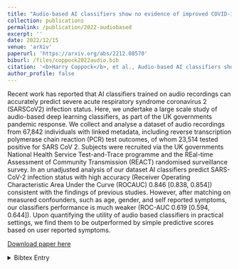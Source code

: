 ```yaml
---
title: "Audio-based AI classifiers show no evidence of improved COVID-19 screening over simple symptoms checkers"
collection: publications
permalink: /publication/2022-audiobased
excerpt: ''
date: 2022/12/15
venue: 'arXiv'
paperurl: 'https://arxiv.org/abs/2212.08570'
biburl: /files/coppock2022audio.bib
citation: '<b>Harry Coppock</b>, et al., Audio-based AI classifiers show no evidence of improved COVID-19 screening over simple symptoms checkers, arXiv, 2022'
author_profile: false
---
```

Recent work has reported that AI classifiers trained on audio recordings can accurately predict severe acute respiratory syndrome coronavirus 2 (SARSCoV2) infection status. Here, we undertake a large scale study of audio-based deep learning classifiers, as part of the UK governments pandemic response. We collect and analyse a dataset of audio recordings from 67,842 individuals with linked metadata, including reverse transcription polymerase chain reaction (PCR) test outcomes, of whom 23,514 tested positive for SARS CoV 2. Subjects were recruited via the UK governments National Health Service Test-and-Trace programme and the REal-time Assessment of Community Transmission (REACT) randomised surveillance survey. In an unadjusted analysis of our dataset AI classifiers predict SARS-CoV-2 infection status with high accuracy (Receiver Operating Characteristic Area Under the Curve (ROCAUC) 0.846 [0.838, 0.854]) consistent with the findings of previous studies. However, after matching on measured confounders, such as age, gender, and self reported symptoms, our classifiers performance is much weaker (ROC-AUC 0.619 [0.594, 0.644]). Upon quantifying the utility of audio based classifiers in practical settings, we find them to be outperformed by simple predictive scores based on user reported symptoms.

[Download paper here](https://arxiv.org/abs/2212.08570)

<details closed>
<summary>Bibtex Entry</summary>
<code>
<pre>
@misc{coppock2022audio,
  doi = {10.48550/ARXIV.2212.08570},
  url = {https://arxiv.org/abs/2212.08570},
  author = {Coppock, Harry and Nicholson, George and Kiskin, Ivan and Koutra, Vasiliki and Baker, Kieran and Budd, Jobie and Payne, Richard and Karoune, Emma and Hurley, David and Titcomb, Alexander and Egglestone, Sabrina and Cañadas, Ana Tendero and Butler, Lorraine and Jersakova, Radka and Mellor, Jonathon and Patel, Selina and Thornley, Tracey and Diggle, Peter and Richardson, Sylvia and Packham, Josef and Schuller, Björn W. and Pigoli, Davide and Gilmour, Steven and Roberts, Stephen and Holmes, Chris},
  keywords = {Sound (cs.SD), Machine Learning (cs.LG), Audio and Speech Processing (eess.AS), FOS: Computer and information sciences, FOS: Computer and information sciences, FOS: Electrical engineering, electronic engineering, information engineering, FOS: Electrical engineering, electronic engineering, information engineering},
  title = {Audio-based AI classifiers show no evidence of improved COVID-19 screening over simple symptoms checkers},
  publisher = {arXiv},
  year = {2022},
  copyright = {Creative Commons Attribution 4.0 International}
}

</pre>
</code>
</details>
